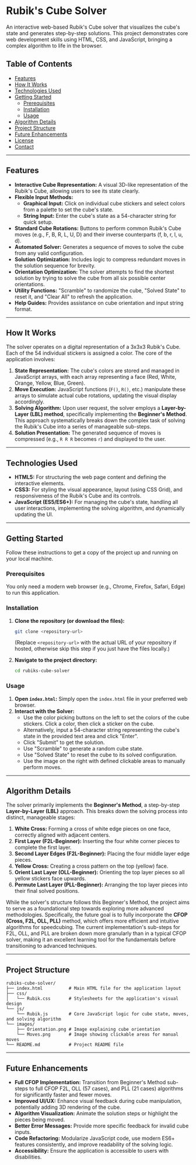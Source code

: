 # Rubik's Cube Solver

An interactive web-based Rubik's Cube solver that visualizes the cube's state and generates step-by-step solutions. This project demonstrates core web development skills using HTML, CSS, and JavaScript, bringing a complex algorithm to life in the browser.

## Table of Contents

  * [Features](https://www.google.com/search?q=%23features)
  * [How It Works](https://www.google.com/search?q=%23how-it-works)
  * [Technologies Used](https://www.google.com/search?q=%23technologies-used)
  * [Getting Started](https://www.google.com/search?q=%23getting-started)
      * [Prerequisites](https://www.google.com/search?q=%23prerequisites)
      * [Installation](https://www.google.com/search?q=%23installation)
      * [Usage](https://www.google.com/search?q=%23usage)
  * [Algorithm Details](https://www.google.com/search?q=%23algorithm-details)
  * [Project Structure](https://www.google.com/search?q=%23project-structure)
  * [Future Enhancements](https://www.google.com/search?q=%23future-enhancements)
  * [License](https://www.google.com/search?q=%23license)
  * [Contact](https://www.google.com/search?q=%23contact)

-----

## Features

  * **Interactive Cube Representation:** A visual 3D-like representation of the Rubik's Cube, allowing users to see its state clearly.
  * **Flexible Input Methods:**
      * **Graphical Input:** Click on individual cube stickers and select colors from a palette to set the cube's state.
      * **String Input:** Enter the cube's state as a 54-character string for quick setup.
  * **Standard Cube Rotations:** Buttons to perform common Rubik's Cube moves (e.g., F, B, R, L, U, D) and their inverse counterparts (f, b, r, l, u, d).
  * **Automated Solver:** Generates a sequence of moves to solve the cube from any valid configuration.
  * **Solution Optimization:** Includes logic to compress redundant moves in the solution sequence for brevity.
  * **Orientation Optimization:** The solver attempts to find the shortest solution by trying to solve the cube from all six possible center orientations.
  * **Utility Functions:** "Scramble" to randomize the cube, "Solved State" to reset it, and "Clear All" to refresh the application.
  * **Help Guides:** Provides assistance on cube orientation and input string format.

-----

## How It Works

The solver operates on a digital representation of a 3x3x3 Rubik's Cube. Each of the 54 individual stickers is assigned a color. The core of the application involves:

1.  **State Representation:** The cube's colors are stored and managed in JavaScript arrays, with each array representing a face (Red, White, Orange, Yellow, Blue, Green).
2.  **Move Execution:** JavaScript functions (`F()`, `R()`, etc.) manipulate these arrays to simulate actual cube rotations, updating the visual display accordingly.
3.  **Solving Algorithm:** Upon user request, the solver employs a **Layer-by-Layer (LBL) method**, specifically implementing the **Beginner's Method**. This approach systematically breaks down the complex task of solving the Rubik's Cube into a series of manageable sub-steps.
4.  **Solution Presentation:** The generated sequence of moves is compressed (e.g., `R R R` becomes `r`) and displayed to the user.

-----

## Technologies Used

  * **HTML5:** For structuring the web page content and defining the interactive elements.
  * **CSS3:** For styling the visual appearance, layout (using CSS Grid), and responsiveness of the Rubik's Cube and its controls.
  * **JavaScript (ES5/ES6+):** For managing the cube's state, handling all user interactions, implementing the solving algorithm, and dynamically updating the UI.

-----

## Getting Started

Follow these instructions to get a copy of the project up and running on your local machine.

### Prerequisites

You only need a modern web browser (e.g., Chrome, Firefox, Safari, Edge) to run this application.

### Installation

1.  **Clone the repository (or download the files):**

    ```bash
    git clone <repository-url>
    ```

    (Replace `<repository-url>` with the actual URL of your repository if hosted, otherwise skip this step if you just have the files locally.)

2.  **Navigate to the project directory:**

    ```bash
    cd rubiks-cube-solver
    ```

### Usage

1.  **Open `index.html`:** Simply open the `index.html` file in your preferred web browser.
2.  **Interact with the Solver:**
      * Use the color picking buttons on the left to set the colors of the cube stickers. Click a color, then click a sticker on the cube.
      * Alternatively, input a 54-character string representing the cube's state in the provided text area and click "Enter".
      * Click "Submit" to get the solution.
      * Use "Scramble" to generate a random cube state.
      * Use "Solved State" to reset the cube to its solved configuration.
      * Use the image on the right with defined clickable areas to manually perform moves.

-----

## Algorithm Details

The solver primarily implements the **Beginner's Method**, a step-by-step **Layer-by-Layer (LBL)** approach. This breaks down the solving process into distinct, manageable stages:

1.  **White Cross:** Forming a cross of white edge pieces on one face, correctly aligned with adjacent centers.
2.  **First Layer (F2L-Beginner):** Inserting the four white corner pieces to complete the first layer.
3.  **Second Layer Edges (F2L-Beginner):** Placing the four middle layer edge pieces.
4.  **Yellow Cross:** Creating a cross pattern on the top (yellow) face.
5.  **Orient Last Layer (OLL-Beginner):** Orienting the top layer pieces so all yellow stickers face upwards.
6.  **Permute Last Layer (PLL-Beginner):** Arranging the top layer pieces into their final solved positions.

While the solver's structure follows this Beginner's Method, the project aims to serve as a foundational step towards exploring more advanced methodologies. Specifically, the future goal is to fully incorporate the **CFOP (Cross, F2L, OLL, PLL)** method, which offers more efficient and intuitive algorithms for speedcubing. The current implementation's sub-steps for F2L, OLL, and PLL are broken down more granularly than in a typical CFOP solver, making it an excellent learning tool for the fundamentals before transitioning to advanced techniques.

-----

## Project Structure

```
rubiks-cube-solver/
├── index.html          # Main HTML file for the application layout
├── css/
│   └── Rubik.css       # Stylesheets for the application's visual design
└── js/
    └── Rubik.js        # Core JavaScript logic for cube state, moves, and solving algorithm
└── images/
    ├── Orientation.png # Image explaining cube orientation
    └── Moves.png       # Image showing clickable areas for manual moves
└── README.md           # Project README file
```

-----

## Future Enhancements

  * **Full CFOP Implementation:** Transition from Beginner's Method sub-steps to full CFOP F2L, OLL (57 cases), and PLL (21 cases) algorithms for significantly faster and fewer moves.
  * **Improved UI/UX:** Enhance visual feedback during cube manipulation, potentially adding 3D rendering of the cube.
  * **Algorithm Visualization:** Animate the solution steps or highlight the pieces being moved.
  * **Better Error Messages:** Provide more specific feedback for invalid cube inputs.
  * **Code Refactoring:** Modularize JavaScript code, use modern ES6+ features consistently, and improve readability of the solving logic.
  * **Accessibility:** Ensure the application is accessible to users with disabilities.

